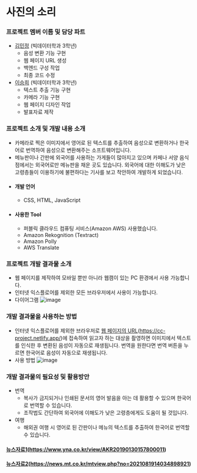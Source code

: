 # 사진의 소리

### 프로젝트 멤버 이름 및 담당 파트
- [김민정](https://github.com/MinjeongKim03) (빅데이터학과 3학년)
  - 음성 변환 기능 구현
  - 웹 페이지 URL 생성
  - 백엔드 구성 작업
  - 최종 코드 수정
- [이승희](https://github.com/dltmdgml) (빅데이터학과 3학년)
  - 텍스트 추출 기능 구현
  - 카메라 기능 구현
  - 웹 페이지 디자인 작업
  - 발표자료 제작  
### 프로젝트 소개 및 개발 내용 소개
 - 카메라로 찍은 이미지에서 영어로 된 텍스트를 추출하여 음성으로 변환하거나 한국어로 번역하여 음성으로 변환해주는 소프트웨어입니다.
 - 메뉴판이나 간판에 외국어를 사용하는 가게들이 많아지고 있으며 카페나 서양 음식점에서는 외국어로만 메뉴판을 채운 곳도 있습니다.
   외국어에 대한 이해도가 낮은 고령층들이 이용하기에 불편하다는 기사를 보고 착안하여 개발하게 되었습니다. 
 - #### 개발 언어
      - CSS, HTML, JavaScript
 - #### 사용한 Tool
      - 퍼블릭 클라우드 컴퓨팅 서비스(Amazon AWS) 사용했습니다.
      - Amazon Rekognition (Textract)
      - Amazon Polly
      - AWS Translate
### 프로젝트 개발 결과물 소개
 - 웹 페이지를 제작하여 모바일 뿐만 아니라 웹캠이 있는 PC 환경에서 사용 가능합니다.  
 - 인터넷 익스플로어를 제외한 모든 브라우저에서 사용이 가능합니다. 
 - 다이어그램
 ![image](https://user-images.githubusercontent.com/52689963/144101483-5383b010-fdab-4f8f-bcb9-ae86a187117a.png)
### 개발 결과물을 사용하는 방법
 - 인터넷 익스플로어를 제외한 브라우저로 [웹 페이지의 URL](https://cc-project.netlify.app/)(https://cc-project.netlify.app/)에 접속하여 읽고자 하는 대상을 촬영하면 이미지에서 텍스트를 인식한 후 변환된 음성이 자동으로 재생됩니다. 번역을 원한다면 번역 버튼을 누르면 한국어로 음성이 자동으로 재생됩니다.
 - 사용 방법
 ![image](https://user-images.githubusercontent.com/52689963/144478528-8d28f8f5-bae3-4f81-9468-51132bebc6fb.png)

### 개발 결과물의 필요성 및 활용방안
- 번역
  - 복사가 금지되거나 인쇄된 문서의 영어 발음을 아는 데 활용할 수 있으며 한국어로 번역할 수 있습니다.
  - 조작법도 간단하여 외국어에 이해도가 낮은 고령층에게도 도움이 될 것입니다. 
- 여행
  - 해외권 여행 시 영어로 된 간판이나 메뉴의 텍스트를 추출하여 한국어로 번역할 수 있습니다.  

#### [뉴스자료1](https://www.yna.co.kr/view/AKR20190130157800011)(https://www.yna.co.kr/view/AKR20190130157800011)
#### [뉴스자료2](https://news.mt.co.kr/mtview.php?no=2021081914034898921)(https://news.mt.co.kr/mtview.php?no=2021081914034898921)

